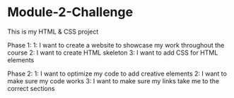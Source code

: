 # Module-2-Challenge
This is my HTML &amp; CSS project

Phase 1: 
1: I want to create a website to showcase my work throughout the course
2: I want to create HTML skeleton
3: I want to add CSS for HTML elements

Phase 2:
1: I want to optimize my code to add creative elements
2: I want to make sure my code works
3: I want to make sure my links take me to the correct sections
